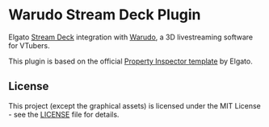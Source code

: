 Warudo Stream Deck Plugin
==========================
Elgato [Stream Deck](https://www.elgato.com/us/en/s/welcome-to-stream-deck) integration with [Warudo](https://warudo.app), a 3D livestreaming software for VTubers.

This plugin is based on the official [Property Inspector template](https://github.com/elgatosf/streamdeck-plugin-template) by Elgato.

## License
This project (except the graphical assets) is licensed under the MIT License - see the [LICENSE](LICENSE) file for details.
